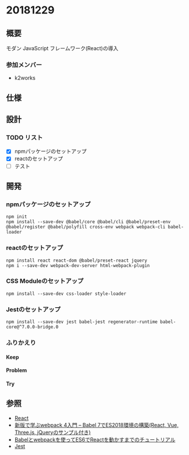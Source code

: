# 20181229

## 概要

モダン JavaScript フレームワーク(React)の導入

### 参加メンバー

- k2works

## 仕様

## 設計

### TODO リスト

- [x] npmパッケージのセットアップ
- [x] reactのセットアップ
- [ ] テスト

## 開発

### npmパッケージのセットアップ

```
npm init
npm install --save-dev @babel/core @babel/cli @babel/preset-env @babel/register @babel/polyfill cross-env webpack webpack-cli babel-loader 
```

### reactのセットアップ

```
npm install react react-dom @babel/preset-react jquery
npm i --save-dev webpack-dev-server html-webpack-plugin
```

### CSS Moduleのセットアップ

```
npm install --save-dev css-loader style-loader
```

### Jestのセットアップ

```
npm install --save-dev jest babel-jest regenerator-runtime babel-core@^7.0.0-bridge.0
```

### ふりかえり

#### Keep

#### Problem

#### Try

## 参照

- [React](https://reactjs.org/)
- [新版で学ぶwebpack 4入門 – Babel 7でES2018環境の構築(React, Vue, Three.js, jQueryのサンプル付き)](https://ics.media/entry/16028)
- [Babelとwebpackを使ってES6でReactを動かすまでのチュートリアル](https://qiita.com/akirakudo/items/77c3cd49e2bf39da79dd)
- [Jest](https://jestjs.io/ja/)
